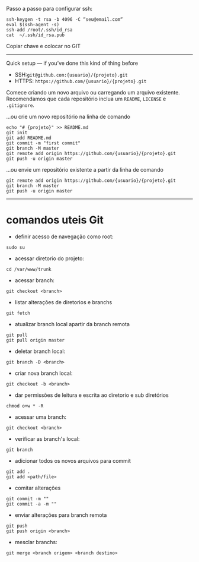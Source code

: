 Passo a passo para configurar ssh:
~~~
ssh-keygen -t rsa -b 4096 -C “seu@email.com“
eval $(ssh-agent -s)
ssh-add /root/.ssh/id_rsa
cat  ~/.ssh/id_rsa.pub
~~~
Copiar chave e colocar no GIT
****
Quick setup — if you’ve done this kind of thing before

- SSH:`git@github.com:{usuario}/{projeto}.git`
- HTTPS: `https://github.com/{usuario}/{projeto}.git`

Comece criando um novo arquivo ou carregando um arquivo existente. Recomendamos que cada repositório inclua um `README`, `LICENSE` e `.gitignore`.

…ou crie um novo repositório na linha de comando

```
echo "# {projeto}" >> README.md
git init
git add README.md
git commit -m "first commit"
git branch -M master
git remote add origin https://github.com/{usuario}/{projeto}.git
git push -u origin master
```
…ou envie um repositório existente a partir da linha de comando
~~~
git remote add origin https://github.com/{usuario}/{projeto}.git
git branch -M master
git push -u origin master
~~~


****

# comandos uteis Git

- definir acesso de navegação como root:
~~~
sudo su
~~~

- acessar diretorio do projeto:
~~~
cd /var/www/trunk
~~~

- acessar branch: 
~~~
git checkout <branch>
~~~

- listar alterações de diretorios e branchs
~~~
git fetch
~~~
- atualizar branch local apartir da branch remota
~~~
git pull
git pull origin master
~~~

- deletar branch local: 
~~~
git branch -D <branch>
~~~

- criar nova branch local:
~~~
git checkout -b <branch>
~~~

- dar permissões de leitura e escrita ao diretorio e sub diretórios
~~~
chmod o+w * -R
~~~

- acessar uma branch:
~~~
git checkout <branch>
~~~

- verificar as branch's local:
~~~
git branch 
~~~

- adicionar todos os novos arquivos para commit
~~~
git add .
git add <path/file>
~~~

- comitar alterações
~~~
git commit -m ""
git commit -a -m ""
~~~

- enviar alterações para branch remota
~~~
git push
git push origin <branch>
~~~

- mesclar branchs:
~~~
git merge <branch origem> <branch destino> 
~~~


